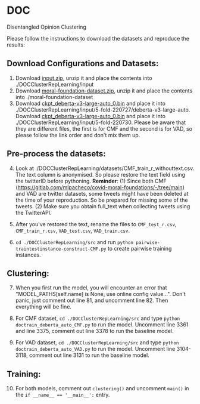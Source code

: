# DOC
Disentangled Opinion Clustering

Please follow the instructions to download the datasets and reproduce the results:

## Download Configurations and Datasets:
1. Download [input.zip](https://doc-inputzip.s3.eu-west-1.amazonaws.com/input.zip), unzip it and place the contents into ./DOCClusterRepLearning/input
2. Download [moral-foundation-dataset.zip](https://doc-inputzip.s3.eu-west-1.amazonaws.com/moral-foundation-dataset.zip), unzip it and place the contents into ./moral-foundation-dataset
3. Download [ckpt_deberta-v3-large-auto_0.bin](https://doc-inputzip.s3.eu-west-1.amazonaws.com/CMF-save/ckpt_deberta-v3-large-auto_0.bin) and place it into ./DOCClusterRepLearning/input/5-fold-220727/deberta-v3-large-auto. Download [ckpt_deberta-v3-large-auto_0.bin](https://doc-inputzip.s3.eu-west-1.amazonaws.com/VAD-save/ckpt_deberta-v3-large-auto_0.bin) and place it into ./DOCClusterRepLearning/input/5-fold-220730. Please be aware that they are different files, the first is for CMF and the second is for VAD, so please follow the link order and don't mix them up.

## Pre-process the datasets:

4. Look at ./DOCClusterRepLearning/datasets/CMF_train_r_withouttext.csv. The text column is anonymised. So please restore the text field using the twitterID before pythoning. **Reminder**: (1) Since both CMF (https://gitlab.com/mlpacheco/covid-moral-foundations/-/tree/main) and VAD are twitter datasets, some tweets might have been deleted at the time of your reproduction. So be prepared for missing some of the tweets. (2) Make sure you obtain full_text when collecting tweets using the TwitterAPI.

5. After you've restored the text, rename the files to `CMF_test_r.csv`, `CMF_train_r.csv`, `VAD_test.csv`, `VAD_train.csv`.

6. `cd ./DOCClusterRepLearning/src` and run `python pairwise-traintestinstance-construct-CMF.py` to create pairwise training instances.

## Clustering:

7. When you first run the model, you will encounter an error that "MODEL_PATHS[self.name] is None, use online config value...". Don't panic, just comment out line 81, and uncomment line 82. Then everything will be fine.

8. For CMF dataset, `cd ./DOCClusterRepLearning/src` and type `python doctrain_deberta_auto_CMF.py` to run the model. Uncomment line 3361 and line 3375, comment out line 3378 to run the baseline model.

9. For VAD dataset, `cd ./DOCClusterRepLearning/src` and type `python doctrain_deberta_auto_VAD.py` to run the model. Uncomment line 3104-3118, comment out line 3131 to run the baseline model.

## Training:
10. For both models, comment out `clustering()` and uncomment `main()` in the `if __name__ == '__main__':` entry.
